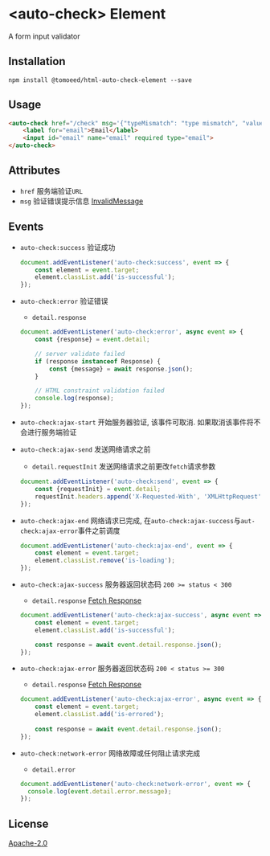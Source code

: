 # &lt;auto-check&gt; Element
A form input validator

## Installation
```text
npm install @tomoeed/html-auto-check-element --save
```

## Usage
```html
<auto-check href="/check" msg='{"typeMismatch": "type mismatch", "valueMissing": "value mismatch", "all": "enter the correct email"}'>
    <label for="email">Email</label>
    <input id="email" name="email" required type="email">
</auto-check>
```

## Attributes
- `href` 服务端验证`URL`
- `msg` 验证错误提示信息 [InvalidMessage](https://github.com/meshareL/html-auto-check-element/blob/master/index.d.ts)

## Events
- `auto-check:success` 验证成功
  ```javascript
  document.addEventListener('auto-check:success', event => {
      const element = event.target;
      element.classList.add('is-successful');
  });
  ```

- `auto-check:error` 验证错误

  - `detail.response`
  ```javascript
  document.addEventListener('auto-check:error', async event => {
      const {response} = event.detail;
  
      // server validate failed
      if (response instanceof Response) {
          const {message} = await response.json();
      }
  
      // HTML constraint validation failed
      console.log(response);
  });
  ```

- `auto-check:ajax-start` 开始服务器验证, 该事件可取消. 如果取消该事件将不会进行服务端验证

- `auto-check:ajax-send` 发送网络请求之前

  - `detail.requestInit` 发送网络请求之前更改`fetch`请求参数
  ```javascript
  document.addEventListener('auto-check:send', event => {
      const {requestInit} = event.detail;
      requestInit.headers.append('X-Requested-With', 'XMLHttpRequest');
  });
  ```

- `auto-check:ajax-end` 网络请求已完成, 在`auto-check:ajax-success`与`aut-check:ajax-error`事件之前调度
  ```javascript
  document.addEventListener('auto-check:ajax-end', event => {
      const element = event.target;
      element.classList.remove('is-loading');
  });
  ```

- `auto-check:ajax-success` 服务器返回状态码 `200 >= status < 300`

  - `detail.response` [Fetch Response](https://developer.mozilla.org/en-US/docs/Web/API/Response)
  ```javascript
  document.addEventListener('auto-check:ajax-success', async event => {
      const element = event.target;
      element.classList.add('is-successful');
  
      const response = await event.detail.response.json();
  });
  ```

- `auto-check:ajax-error` 服务器返回状态码 `200 < status >= 300`

  - `detail.response` [Fetch Response](https://developer.mozilla.org/en-US/docs/Web/API/Response)
  ```javascript
  document.addEventListener('auto-check:ajax-error', async event => {
      const element = event.target;
      element.classList.add('is-errored');
      
      const response = await event.detail.response.json();
  });
  ```
  
- `auto-check:network-error` 网络故障或任何阻止请求完成

  - `detail.error`
  ```javascript
  document.addEventListener('auto-check:network-error', event => {
    console.log(event.detail.error.message);
  });
  ```

## License
[Apache-2.0](https://github.com/meshareL/html-auto-check-element/blob/master/LICENSE)
